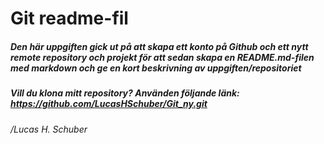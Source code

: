 # Git readme-fil 
##### Den här uppgiften gick ut på att skapa ett konto på Github och ett nytt remote repository och projekt för att sedan skapa en README.md-filen med markdown och ge en kort beskrivning av uppgiften/repositoriet

##### Vill du klona mitt repository? Använden följande länk: https://github.com/LucasHSchuber/Git_ny.git

###### /Lucas H. Schuber
